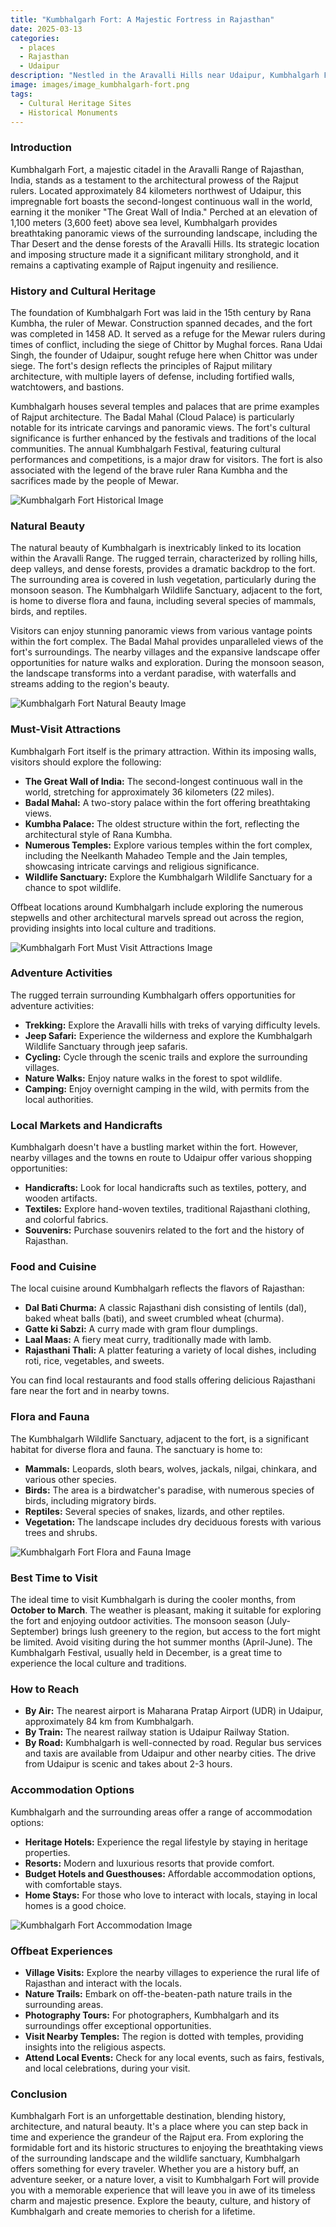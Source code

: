 ```yaml
---
title: "Kumbhalgarh Fort: A Majestic Fortress in Rajasthan"
date: 2025-03-13
categories:
  - places
  - Rajasthan
  - Udaipur
description: "Nestled in the Aravalli Hills near Udaipur, Kumbhalgarh Fort is a majestic fortress built by Rana Kumbha in the 15th century. It features the world's third longest continuous wall and offers breathtaking views of Lake Fatehpur. A UNESCO World Heritage Site as part of the Hill Forts of Rajasthan, it stands as a testament to India's rich historical and architectural legacy."
image: images/image_kumbhalgarh-fort.png
tags: 
  - Cultural Heritage Sites
  - Historical Monuments
---
```



### **Introduction**

Kumbhalgarh Fort, a majestic citadel in the Aravalli Range of Rajasthan, India, stands as a testament to the architectural prowess of the Rajput rulers. Located approximately 84 kilometers northwest of Udaipur, this impregnable fort boasts the second-longest continuous wall in the world, earning it the moniker "The Great Wall of India." Perched at an elevation of 1,100 meters (3,600 feet) above sea level, Kumbhalgarh provides breathtaking panoramic views of the surrounding landscape, including the Thar Desert and the dense forests of the Aravalli Hills. Its strategic location and imposing structure made it a significant military stronghold, and it remains a captivating example of Rajput ingenuity and resilience.

### **History and Cultural Heritage**

The foundation of Kumbhalgarh Fort was laid in the 15th century by Rana Kumbha, the ruler of Mewar. Construction spanned decades, and the fort was completed in 1458 AD. It served as a refuge for the Mewar rulers during times of conflict, including the siege of Chittor by Mughal forces. Rana Udai Singh, the founder of Udaipur, sought refuge here when Chittor was under siege. The fort's design reflects the principles of Rajput military architecture, with multiple layers of defense, including fortified walls, watchtowers, and bastions.

Kumbhalgarh houses several temples and palaces that are prime examples of Rajput architecture. The Badal Mahal (Cloud Palace) is particularly notable for its intricate carvings and panoramic views. The fort's cultural significance is further enhanced by the festivals and traditions of the local communities. The annual Kumbhalgarh Festival, featuring cultural performances and competitions, is a major draw for visitors. The fort is also associated with the legend of the brave ruler Rana Kumbha and the sacrifices made by the people of Mewar.

<img src="placeholder_image_tag_kumbhalgarh_fort_history.jpg" alt="Kumbhalgarh Fort Historical Image">

### **Natural Beauty**

The natural beauty of Kumbhalgarh is inextricably linked to its location within the Aravalli Range. The rugged terrain, characterized by rolling hills, deep valleys, and dense forests, provides a dramatic backdrop to the fort. The surrounding area is covered in lush vegetation, particularly during the monsoon season. The Kumbhalgarh Wildlife Sanctuary, adjacent to the fort, is home to diverse flora and fauna, including several species of mammals, birds, and reptiles.

Visitors can enjoy stunning panoramic views from various vantage points within the fort complex. The Badal Mahal provides unparalleled views of the fort's surroundings. The nearby villages and the expansive landscape offer opportunities for nature walks and exploration. During the monsoon season, the landscape transforms into a verdant paradise, with waterfalls and streams adding to the region's beauty.

<img src="placeholder_image_tag_kumbhalgarh_fort_natural_beauty.jpg" alt="Kumbhalgarh Fort Natural Beauty Image">

### **Must-Visit Attractions**

Kumbhalgarh Fort itself is the primary attraction. Within its imposing walls, visitors should explore the following:

*   **The Great Wall of India:** The second-longest continuous wall in the world, stretching for approximately 36 kilometers (22 miles).
*   **Badal Mahal:** A two-story palace within the fort offering breathtaking views.
*   **Kumbha Palace:** The oldest structure within the fort, reflecting the architectural style of Rana Kumbha.
*   **Numerous Temples:** Explore various temples within the fort complex, including the Neelkanth Mahadeo Temple and the Jain temples, showcasing intricate carvings and religious significance.
*   **Wildlife Sanctuary:** Explore the Kumbhalgarh Wildlife Sanctuary for a chance to spot wildlife.

Offbeat locations around Kumbhalgarh include exploring the numerous stepwells and other architectural marvels spread out across the region, providing insights into local culture and traditions.

<img src="placeholder_image_tag_kumbhalgarh_fort_must_visit.jpg" alt="Kumbhalgarh Fort Must Visit Attractions Image">

### **Adventure Activities**

The rugged terrain surrounding Kumbhalgarh offers opportunities for adventure activities:

*   **Trekking:** Explore the Aravalli hills with treks of varying difficulty levels.
*   **Jeep Safari:** Experience the wilderness and explore the Kumbhalgarh Wildlife Sanctuary through jeep safaris.
*   **Cycling:** Cycle through the scenic trails and explore the surrounding villages.
*   **Nature Walks:** Enjoy nature walks in the forest to spot wildlife.
*   **Camping:** Enjoy overnight camping in the wild, with permits from the local authorities.

### **Local Markets and Handicrafts**

Kumbhalgarh doesn't have a bustling market within the fort. However, nearby villages and the towns en route to Udaipur offer various shopping opportunities:

*   **Handicrafts:** Look for local handicrafts such as textiles, pottery, and wooden artifacts.
*   **Textiles:** Explore hand-woven textiles, traditional Rajasthani clothing, and colorful fabrics.
*   **Souvenirs:** Purchase souvenirs related to the fort and the history of Rajasthan.

### **Food and Cuisine**

The local cuisine around Kumbhalgarh reflects the flavors of Rajasthan:

*   **Dal Bati Churma:** A classic Rajasthani dish consisting of lentils (dal), baked wheat balls (bati), and sweet crumbled wheat (churma).
*   **Gatte ki Sabzi:** A curry made with gram flour dumplings.
*   **Laal Maas:** A fiery meat curry, traditionally made with lamb.
*   **Rajasthani Thali:** A platter featuring a variety of local dishes, including roti, rice, vegetables, and sweets.

You can find local restaurants and food stalls offering delicious Rajasthani fare near the fort and in nearby towns.

### **Flora and Fauna**

The Kumbhalgarh Wildlife Sanctuary, adjacent to the fort, is a significant habitat for diverse flora and fauna. The sanctuary is home to:

*   **Mammals:** Leopards, sloth bears, wolves, jackals, nilgai, chinkara, and various other species.
*   **Birds:** The area is a birdwatcher's paradise, with numerous species of birds, including migratory birds.
*   **Reptiles:** Several species of snakes, lizards, and other reptiles.
*   **Vegetation:** The landscape includes dry deciduous forests with various trees and shrubs.

<img src="placeholder_image_tag_kumbhalgarh_fort_flora_fauna.jpg" alt="Kumbhalgarh Fort Flora and Fauna Image">

### **Best Time to Visit**

The ideal time to visit Kumbhalgarh is during the cooler months, from **October to March**. The weather is pleasant, making it suitable for exploring the fort and enjoying outdoor activities. The monsoon season (July-September) brings lush greenery to the region, but access to the fort might be limited. Avoid visiting during the hot summer months (April-June). The Kumbhalgarh Festival, usually held in December, is a great time to experience the local culture and traditions.

### **How to Reach**

*   **By Air:** The nearest airport is Maharana Pratap Airport (UDR) in Udaipur, approximately 84 km from Kumbhalgarh.
*   **By Train:** The nearest railway station is Udaipur Railway Station.
*   **By Road:** Kumbhalgarh is well-connected by road. Regular bus services and taxis are available from Udaipur and other nearby cities. The drive from Udaipur is scenic and takes about 2-3 hours.

### **Accommodation Options**

Kumbhalgarh and the surrounding areas offer a range of accommodation options:

*   **Heritage Hotels:** Experience the regal lifestyle by staying in heritage properties.
*   **Resorts:** Modern and luxurious resorts that provide comfort.
*   **Budget Hotels and Guesthouses:** Affordable accommodation options, with comfortable stays.
*   **Home Stays:** For those who love to interact with locals, staying in local homes is a good choice.

<img src="placeholder_image_tag_kumbhalgarh_fort_accommodation.jpg" alt="Kumbhalgarh Fort Accommodation Image">

### **Offbeat Experiences**

*   **Village Visits:** Explore the nearby villages to experience the rural life of Rajasthan and interact with the locals.
*   **Nature Trails:** Embark on off-the-beaten-path nature trails in the surrounding areas.
*   **Photography Tours:** For photographers, Kumbhalgarh and its surroundings offer exceptional opportunities.
*   **Visit Nearby Temples:** The region is dotted with temples, providing insights into the religious aspects.
*   **Attend Local Events:** Check for any local events, such as fairs, festivals, and local celebrations, during your visit.

### **Conclusion**

Kumbhalgarh Fort is an unforgettable destination, blending history, architecture, and natural beauty. It's a place where you can step back in time and experience the grandeur of the Rajput era. From exploring the formidable fort and its historic structures to enjoying the breathtaking views of the surrounding landscape and the wildlife sanctuary, Kumbhalgarh offers something for every traveler. Whether you are a history buff, an adventure seeker, or a nature lover, a visit to Kumbhalgarh Fort will provide you with a memorable experience that will leave you in awe of its timeless charm and majestic presence. Explore the beauty, culture, and history of Kumbhalgarh and create memories to cherish for a lifetime.


